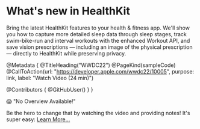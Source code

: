 # What's new in HealthKit

Bring the latest HealthKit features to your health & fitness app. We'll show you how to capture more detailed sleep data through sleep stages, track swim-bike-run and interval workouts with the enhanced Workout API, and save vision prescriptions — including an image of the physical prescription — directly to HealthKit while preserving privacy.

@Metadata {
   @TitleHeading("WWDC22")
   @PageKind(sampleCode)
   @CallToAction(url: "https://developer.apple.com/wwdc22/10005", purpose: link, label: "Watch Video (24 min)")

   @Contributors {
      @GitHubUser(<replace this with your GitHub handle>)
   }
}

😱 "No Overview Available!"

Be the hero to change that by watching the video and providing notes! It's super easy:
 [Learn More…](https://wwdcnotes.github.io/WWDCNotes/documentation/wwdcnotes/contributing)

